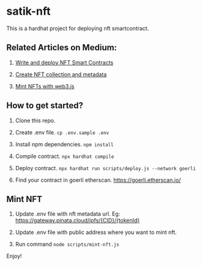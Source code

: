 # satik-nft

This is a hardhat project for deploying nft smartcontract.

## Related Articles on Medium:

1. [Write and deploy NFT Smart Contracts](https://prajwalbati.medium.com/write-and-deploy-nft-smart-contracts-af8ca48e6917)

2. [Create NFT collection and metadata](https://prajwalbati.medium.com/create-nft-collection-and-metadata-6dce86cb0710)

3. [Mint NFTs with web3.js](https://prajwalbati.medium.com/mint-nfts-with-web3-js-b39a3ada2d9b)


## How to get started?

1. Clone this repo.

2. Create .env file.  `cp .env.sample .env`

3. Install npm dependencies. `npm install`

4. Compile contract. `npx hardhat compile`

5. Deploy contract. `npx hardhat run scripts/deploy.js --network goerli`

6. Find your contract in goerli etherscan. https://goerli.etherscan.io/


## Mint NFT

1. Update .env file with nft metadata url. Eg: https://gateway.pinata.cloud/ipfs/{CID}/{tokenId}

2. Update .env file with public address where you want to mint nft.

3. Run command `node scripts/mint-nft.js`


Enjoy!